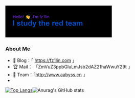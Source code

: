 <p align="left"><a href="https://fz1lin.com/"><img width="66%" src="./header.png" /></a></p>

### About  Me
- 💖 Blog：「 https://fz1lin.com 」
- 🏆 Mail： 「ZmVuZ3ppbGluLmJsb2dAZ21haWwuY29t 」
- 💎 Team：「http://www.aabyss.cn 」
- 
[![Top Langs](https://github-readme-stats.vercel.app/api/top-langs/?username=fz1lin&layout=compact&show_icons=true&theme=radical)](https://github.com/fz1lin/github-readme-stats)![Anurag's GitHub stats](https://github-readme-stats.vercel.app/api?username=fz1lin&layout=compact&langs_count=8&show_icons=true&theme=radical)     




